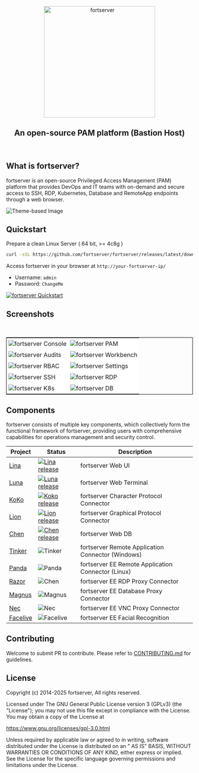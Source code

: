 <div align="center">
  <a name="readme-top"></a>
  <a href="https://fortserver.com" target="_blank"><img src="https://download.fortserver.org/images/fortserver-logo.svg" alt="fortserver" width="300" /></a>
  
## An open-source PAM platform (Bastion Host)

</div>
<br/>

## What is fortserver?

fortserver is an open-source Privileged Access Management (PAM) platform that provides DevOps and IT teams with on-demand and secure access to SSH, RDP, Kubernetes, Database and RemoteApp endpoints through a web browser.


<picture>
  <source media="(prefers-color-scheme: light)" srcset="https://www.fortserver.com/images/fortserver-arch-light.png">
  <source media="(prefers-color-scheme: dark)" srcset="https://www.fortserver.com/images/fortserver-arch-dark.png">
  <img src="https://github.com/user-attachments/assets/dd612f3d-c958-4f84-b164-f31b75454d7f" alt="Theme-based Image">
</picture>


## Quickstart

Prepare a clean Linux Server ( 64 bit, >= 4c8g )

```sh
curl -sSL https://github.com/fortserver/fortserver/releases/latest/download/quick_start.sh | bash
```

Access fortserver in your browser at `http://your-fortserver-ip/`
- Username: `admin`
- Password: `ChangeMe`

[![fortserver Quickstart](https://github.com/user-attachments/assets/0f32f52b-9935-485e-8534-336c63389612)](https://www.youtube.com/watch?v=UlGYRbKrpgY "fortserver Quickstart")

## Screenshots
<table style="border-collapse: collapse; border: 1px solid black;">
  <tr>
    <td style="padding: 5px;background-color:#fff;"><img src= "https://github.com/fortserver/fortserver/assets/32935519/99fabe5b-0475-4a53-9116-4c370a1426c4" alt="fortserver Console"   /></td>
    <td style="padding: 5px;background-color:#fff;"><img src= "https://github.com/user-attachments/assets/7c1f81af-37e8-4f07-8ac9-182895e1062e" alt="fortserver PAM"   /></td>    
  </tr>
  <tr>
    <td style="padding: 5px;background-color:#fff;"><img src= "https://github.com/fortserver/fortserver/assets/32935519/a424d731-1c70-4108-a7d8-5bbf387dda9a" alt="fortserver Audits"   /></td>
    <td style="padding: 5px;background-color:#fff;"><img src= "https://github.com/fortserver/fortserver/assets/32935519/393d2c27-a2d0-4dea-882d-00ed509e00c9" alt="fortserver Workbench"   /></td>
  </tr>
  <tr>
    <td style="padding: 5px;background-color:#fff;"><img src= "https://github.com/user-attachments/assets/eaa41f66-8cc8-4f01-a001-0d258501f1c9" alt="fortserver RBAC"   /></td>     
    <td style="padding: 5px;background-color:#fff;"><img src= "https://github.com/fortserver/fortserver/assets/32935519/3a2611cd-8902-49b8-b82b-2a6dac851f3e" alt="fortserver Settings"   /></td>
  </tr>
  <tr>
    <td style="padding: 5px;background-color:#fff;"><img src= "https://github.com/fortserver/fortserver/assets/32935519/1e236093-31f7-4563-8eb1-e36d865f1568" alt="fortserver SSH"   /></td>
    <td style="padding: 5px;background-color:#fff;"><img src= "https://github.com/fortserver/fortserver/assets/32935519/69373a82-f7ab-41e8-b763-bbad2ba52167" alt="fortserver RDP"   /></td>
  </tr>
  <tr>
    <td style="padding: 5px;background-color:#fff;"><img src= "https://github.com/fortserver/fortserver/assets/32935519/5bed98c6-cbe8-4073-9597-d53c69dc3957" alt="fortserver K8s"   /></td>
    <td style="padding: 5px;background-color:#fff;"><img src= "https://github.com/fortserver/fortserver/assets/32935519/b80ad654-548f-42bc-ba3d-c1cfdf1b46d6" alt="fortserver DB"   /></td>
  </tr>
</table>

## Components

fortserver consists of multiple key components, which collectively form the functional framework of fortserver, providing users with comprehensive capabilities for operations management and security control.

| Project                                                | Status                                                                                                                                                                 | Description                                                                                             |
|--------------------------------------------------------|------------------------------------------------------------------------------------------------------------------------------------------------------------------------|---------------------------------------------------------------------------------------------------------|
| [Lina](https://github.com/fortserver/lina)             | <a href="https://github.com/fortserver/lina/releases"><img alt="Lina release" src="https://img.shields.io/github/release/fortserver/lina.svg" /></a>                   | fortserver Web UI                                                                                       |
| [Luna](https://github.com/fortserver/luna)             | <a href="https://github.com/fortserver/luna/releases"><img alt="Luna release" src="https://img.shields.io/github/release/fortserver/luna.svg" /></a>                   | fortserver Web Terminal                                                                                 |
| [KoKo](https://github.com/fortserver/koko)             | <a href="https://github.com/fortserver/koko/releases"><img alt="Koko release" src="https://img.shields.io/github/release/fortserver/koko.svg" /></a>                   | fortserver Character Protocol Connector                                                                 |
| [Lion](https://github.com/fortserver/lion)             | <a href="https://github.com/fortserver/lion/releases"><img alt="Lion release" src="https://img.shields.io/github/release/fortserver/lion.svg" /></a>                   | fortserver Graphical Protocol Connector                                                                 |
| [Chen](https://github.com/fortserver/chen)             | <a href="https://github.com/fortserver/chen/releases"><img alt="Chen release" src="https://img.shields.io/github/release/fortserver/chen.svg" />                       | fortserver Web DB                                                                                       |  
| [Tinker](https://github.com/fortserver/tinker)         | <img alt="Tinker" src="https://img.shields.io/badge/release-private-red" />                                                                                            | fortserver Remote Application Connector (Windows)                                                    |
| [Panda](https://github.com/fortserver/Panda)           | <img alt="Panda" src="https://img.shields.io/badge/release-private-red" />                                                                                             | fortserver EE Remote Application Connector (Linux)                                                      |
| [Razor](https://github.com/fortserver/razor)           | <img alt="Chen" src="https://img.shields.io/badge/release-private-red" />                                                                                              | fortserver EE RDP Proxy Connector                                                                       |
| [Magnus](https://github.com/fortserver/magnus)         | <img alt="Magnus" src="https://img.shields.io/badge/release-private-red" />                                                                                            | fortserver EE Database Proxy Connector                                                                  |
| [Nec](https://github.com/fortserver/nec)               | <img alt="Nec" src="https://img.shields.io/badge/release-private-red" />                                                                                               | fortserver EE VNC Proxy Connector                                                                       |
| [Facelive](https://github.com/fortserver/facelive)     | <img alt="Facelive" src="https://img.shields.io/badge/release-private-red" />                                                                                          | fortserver EE Facial Recognition                                                                        |


## Contributing

Welcome to submit PR to contribute. Please refer to [CONTRIBUTING.md][contributing-link] for guidelines.

## License

Copyright (c) 2014-2025 fortserver, All rights reserved.

Licensed under The GNU General Public License version 3 (GPLv3) (the "License"); you may not use this file except in compliance with the License. You may obtain a copy of the License at

https://www.gnu.org/licenses/gpl-3.0.html

Unless required by applicable law or agreed to in writing, software distributed under the License is distributed on an " AS IS" BASIS, WITHOUT WARRANTIES OR CONDITIONS OF ANY KIND, either express or implied. See the License for the specific language governing permissions and limitations under the License.

<!-- fortserver official link -->
[docs-link]: https://fortserver.com/docs
[discord-link]: https://discord.com/invite/W6vYXmAQG2
[deepwiki-link]: https://deepwiki.com/fortserver/fortserver/
[contributing-link]: https://github.com/fortserver/fortserver/blob/dev/CONTRIBUTING.md

<!-- fortserver Other link-->
[license-link]: https://www.gnu.org/licenses/gpl-3.0.html
[docker-link]: https://hub.docker.com/u/fortserver
[github-release-link]: https://github.com/fortserver/fortserver/releases/latest
[github-stars-link]: https://github.com/fortserver/fortserver
[github-issues-link]: https://github.com/fortserver/fortserver/issues

<!-- Shield link-->
[docs-shield]: https://img.shields.io/badge/documentation-148F76
[github-release-shield]: https://img.shields.io/github/v/release/fortserver/fortserver
[github-stars-shield]: https://img.shields.io/github/stars/fortserver/fortserver?color=%231890FF&style=flat-square   
[docker-shield]: https://img.shields.io/docker/pulls/fortserver/jms_all.svg
[license-shield]: https://img.shields.io/github/license/fortserver/fortserver
[deepwiki-shield]: https://img.shields.io/badge/deepwiki-devin?color=blue
[discord-shield]: https://img.shields.io/discord/1194233267294052363?style=flat&logo=discord&logoColor=%23f5f5f5&labelColor=%235462eb&color=%235462eb
